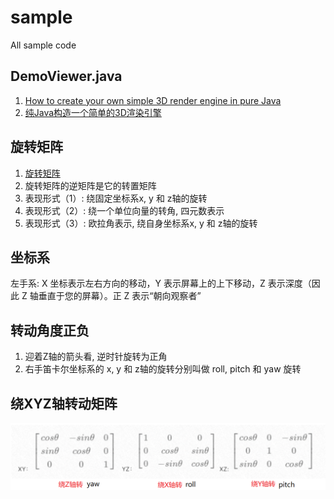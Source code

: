 # sample

All sample code

## DemoViewer.java
1. [How to create your own simple 3D render engine in pure Java](http://blog.rogach.org/2015/08/how-to-create-your-own-simple-3d-render.html)
2. [纯Java构造一个简单的3D渲染引擎](https://mp.weixin.qq.com/s/mnUcffuh0nqhuVXvo9eGLw)

## 旋转矩阵
1. [旋转矩阵](https://zh.wikipedia.org/wiki/%E6%97%8B%E8%BD%AC%E7%9F%A9%E9%98%B5)
2. 旋转矩阵的逆矩阵是它的转置矩阵
3. 表现形式（1）: 绕固定坐标系x, y 和 z轴的旋转
4. 表现形式（2）: 绕一个单位向量的转角, 四元数表示
5. 表现形式（3）: 欧拉角表示, 绕自身坐标系x, y 和 z轴的旋转

## 坐标系
左手系: X 坐标表示左右方向的移动，Y 表示屏幕上的上下移动，Z 表示深度（因此 Z 轴垂直于您的屏幕）。正 Z 表示“朝向观察者”

## 转动角度正负
1. 迎着Z轴的箭头看, 逆时针旋转为正角 
2. 右手笛卡尔坐标系的 x, y 和 z轴的旋转分别叫做 roll, pitch 和 yaw 旋转


## 绕XYZ轴转动矩阵
![绕XYZ轴转动矩阵](rotateMatrix.png)
